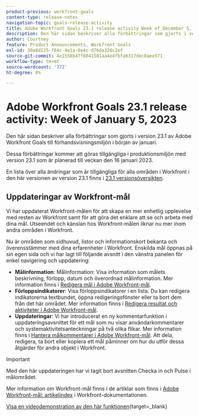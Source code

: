 ```yaml
---
product-previous: workfront-goals
content-type: release-notes
navigation-topic: goals-release-activity
title: Adobe Workfront Goals 23.1 release activity Week of December 5, 2023
description: Den här sidan beskriver alla förbättringar som gjorts i version 23.1 av Adobe Workfront Goals till förhandsvisningsmiljön. Dessa förbättringar kommer att göras tillgängliga i produktionsmiljön den 16 januari 2023.
author: Courtney
feature: Product Announcements, Workfront Goals
exl-id: 30a8d125-f84c-4e1a-8e4c-d76da326c2ef
source-git-commit: 4e1558b47f6041501aa4e4fbfa6317dec8aee571
workflow-type: tm+mt
source-wordcount: '372'
ht-degree: 0%

---
```


# Adobe Workfront Goals 23.1 release activity: Week of January 5, 2023

Den här sidan beskriver alla förbättringar som gjorts i version 23.1 av Adobe Workfront Goals till förhandsvisningsmiljön i början av januari.

Dessa förbättringar kommer att göras tillgängliga i produktionsmiljön med version 23.1 som är planerad till veckan den 16 januari 2023.

<!-- For a list of all changes available for Workfront Goals at this point in the 21.2 release cycle, see [Adobe Workfront Goals with the 21.2 release](../../../../product-announcements/product-releases/goals-release-activity/goals-21.2-release/goals-release-21-2.md). -->

En lista över alla ändringar som är tillgängliga för alla områden i Workfront i den här versionen av version 23.1 finns i [23.1 versionsöversikten](/help/quicksilver/product-announcements/product-releases/23.1-release-activity/23-1-release-overview.md).

## Uppdateringar av Workfront-mål

Vi har uppdaterat Workfront-målen för att skapa en mer enhetlig upplevelse med resten av Workfront samt för att göra det enklare att se och arbeta med dina mål. Utseendet och känslan hos Workfront-målen liknar nu mer inom andra områden i Workfront.

Nu är områden som sidhuvud, listor och informationskort bekanta och överensstämmer med dina erfarenheter i Workfront.
Enskilda mål öppnas på sin egen sida och vi har lagt till följande avsnitt i den vänstra panelen för enkel navigering och uppdatering:

* **Målinformation**: Målinformation: Visa information som målets beskrivning, förlopp, datum och överordnad målinformation. Mer information finns i [Redigera mål i Adobe Workfront-mål](/help/quicksilver/workfront-goals/goal-management/edit-goals.md).
* **Förloppsindikatorer**: Visa förloppsindikatorer i en lista. Du kan redigera indikatorerna textbundet, öppna redigeringsfönster eller ta bort dem från det här området. Mer information finns i [Redigera resultat och aktiviteter i Adobe Workfront-mål](/help/quicksilver/workfront-goals/results-and-activities/edit-results-and-activities.md).
* **Uppdateringar**: Vi har introducerat en ny kommentarfunktion i uppdateringsavsnittet för ett mål som nu visar användarkommentarer och systemaktivitetsanteckningar på två olika flikar. Mer information finns i [Hantera målkommentarer i Adobe Workfront-mål](/help/quicksilver/workfront-goals/goal-management/manage-goal-comments.md).
Att dela, redigera, ta bort eller kopiera ett mål påminner om hur du utför dessa åtgärder för andra objekt i Workfront.

>[!IMPORTANT]
>
>Med den här uppdateringen har vi tagit bort avsnitten Checka in och Pulse i målområdet.

Mer information om Workfront-mål finns i de artiklar som finns i [Adobe Workfront-mål: artikelindex](/help/quicksilver/workfront-goals/workfront-goals.md) i Workfront-dokumentationen.

[Visa en videodemonstration av den här funktionen](https://video.tv.adobe.com/v/3413327/){target=_blank}